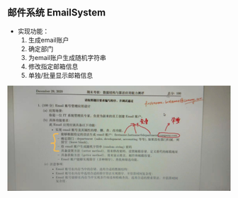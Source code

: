 ## 邮件系统 EmailSystem

- 实现功能：
  1. 生成email账户
  2. 确定部门
  3. 为email账户生成随机字符串
  4. 修改指定邮箱信息
  5. 单独/批量显示邮箱信息

![要求](https://github.com/CrazyQii/QuickPrograms/blob/master/EmailSystem/%E8%A6%81%E6%B1%82.jpg?raw=true)

